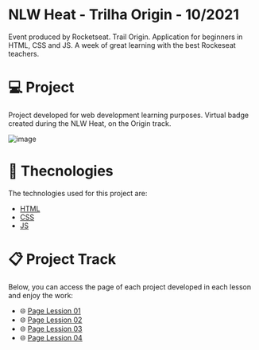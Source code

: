 # NLW Heat - Trilha Origin - 10/2021
Event produced by Rocketseat. Trail Origin.
Application for beginners in HTML, CSS and JS. A week of great learning with the best Rockeseat teachers.

# 💻 Project
Project developed for web development learning purposes. Virtual badge created during the NLW Heat, on the Origin track.

![image](https://user-images.githubusercontent.com/5993224/138517358-ad741af4-9c84-4111-a56f-7f1124d87ef0.png)

# 📝 Thecnologies
The technologies used for this project are:

- [HTML](https://developer.mozilla.org/en-US/docs/Web/HTML)
- [CSS](https://developer.mozilla.org/en-US/docs/Web/CSS)
- [JS](https://developer.mozilla.org/en-US/docs/Web/JavaScript)

# 📋 Project Track
Below, you can access the page of each project developed in each lesson and enjoy the work:

- 🌐 [Page Lession 01](https://jehankheller.github.io/NLW-Origin-10-2021/Lession-01/)
- 🌐 [Page Lession 02](https://jehankheller.github.io/NLW-Origin-10-2021/Lession-02/)
- 🌐 [Page Lession 03](https://jehankheller.github.io/NLW-Origin-10-2021/Lession-03/)
- 🌐 [Page Lession 04](https://jehankheller.github.io/NLW-Origin-10-2021/Lession-04/)
